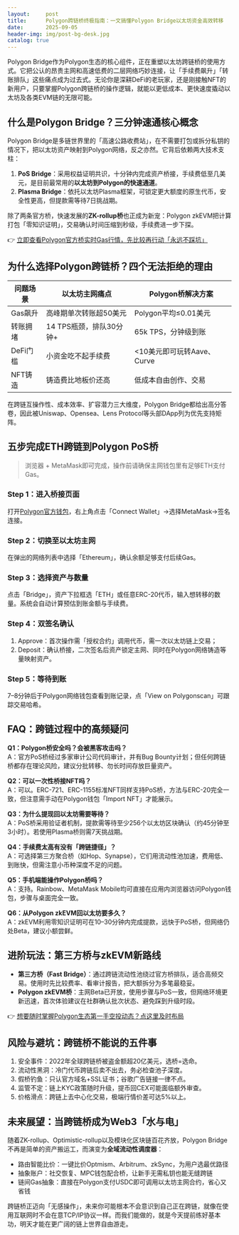```yaml
---
layout:     post
title:      Polygon跨链桥终极指南：一文搞懂Polygon Bridge以太坊资金高效转移
date:       2025-09-05
header-img: img/post-bg-desk.jpg
catalog: true
---
```


Polygon Bridge作为Polygon生态的核心组件，正在重塑以太坊跨链桥的使用方式。它把公认的昂贵主网和高速低费的二层网络巧妙连接，让「手续费飙升」「转账排队」这些痛点成为过去式。无论你是深耕DeFi的老玩家，还是刚接触NFT的新用户，只要掌握Polygon跨链桥的操作逻辑，就能以更低成本、更快速度撬动以太坊及各类EVM链的无限可能。

## 什么是Polygon Bridge？三分钟速通核心概念

Polygon Bridge是多链世界里的「高速公路收费站」，在不需要打包或拆分私钥的情况下，把以太坊资产映射到Polygon网络，反之亦然。它背后依赖两大技术支柱：

1. **PoS Bridge**：采用权益证明共识，十分钟内完成资产桥接，手续费低至几美元，是目前最常用的**以太坊到Polygon的快速通道**。
2. **Plasma Bridge**：依托以太坊Plasma框架，可锁定更大额度的原生代币，安全性更高，但提款需等待7日挑战期。

除了两条官方桥，快速发展的**ZK-rollup桥**也正成为新宠：Polygon zkEVM把计算打包「零知识证明」，交易确认时间压缩到秒级，手续费进一步下探。

👉 [立即查看Polygon官方桥实时Gas行情，先比较再行动「永远不踩坑」](https://okxdog.com/)

## 为什么选择Polygon跨链桥？四个无法拒绝的理由

| 问题场景 | 以太坊主网痛点 | Polygon桥解决方案 |
| --- | --- | --- |
| Gas飙升 | 高峰期单次转账超50美元 | Polygon平均≤0.01美元 |
| 转账拥堵 | 14 TPS瓶颈，排队30分钟+ | 65k TPS，分钟级到账 |
| DeFi门槛 | 小资金吃不起手续费 | <10美元即可玩转Aave、Curve |
| NFT铸造 | 铸造费比地板价还高 | 低成本自由创作、交易 |

在跨链互操作性、成本效率、扩容潜力三大维度，Polygon Bridge都给出高分答卷，因此被Uniswap、Opensea、Lens Protocol等头部DApp列为优先支持矩阵。

## 五步完成ETH跨链到Polygon PoS桥

> 浏览器 + MetaMask即可完成，操作前请确保主网钱包里有足够ETH支付Gas。

### Step 1：进入桥接页面
打开[Polygon官方钱包](https://wallet.polygon.technology)，右上角点击「Connect Wallet」→选择MetaMask→签名连接。

### Step 2：切换至以太坊主网
在弹出的网络列表中选择「Ethereum」，确认余额足够支付后续Gas。

### Step 3：选择资产与数量
点击「Bridge」，资产下拉框选「ETH」或任意ERC-20代币，输入想转移的数量。系统会自动计算预估到账金额与手续费。

### Step 4：双签名确认
1. Approve：首次操作需「授权合约」调用代币，需一次以太坊链上交易；
2. Deposit：确认桥接，二次签名后资产锁定主网、同时在Polygon网络铸造等量映射资产。

### Step 5：等待到账
7–8分钟后于Polygon网络钱包查看到账记录，点「View on Polygonscan」可跟踪交易哈希。

## FAQ：跨链过程中的高频疑问

**Q1：Polygon桥安全吗？会被黑客攻击吗？**  
A：官方PoS桥经过多家审计公司代码审计，并有Bug Bounty计划；但任何跨链桥都存在理论风险，建议分批转移、勿长时间存放巨量资产。

**Q2：可以一次性桥接NFT吗？**  
A：可以。ERC-721、ERC-1155标准NFT同样支持PoS桥，方法与ERC-20完全一致，但注意需手动在Polygon钱包「Import NFT」才能展示。

**Q3：为什么提现回以太坊需要等待？**  
A：PoS桥采用验证者机制，提款需等待至少256个以太坊区块确认（约45分钟至3小时）。若使用Plasma桥则需7天挑战期。

**Q4：手续费太高有没有「跨链捷径」？**  
A：可选择第三方聚合桥（如Hop、Synapse），它们用流动性池加速，费用低、到账快，但需注意小币种深度不足的问题。

**Q5：手机端能操作Polygon桥吗？**  
A：支持。Rainbow、MetaMask Mobile均可直接在应用内浏览器访问Polygon钱包，步骤与桌面完全一致。

**Q6：从Polygon zkEVM回以太坊要多久？**  
A：zkEVM利用零知识证明可在10–30分钟内完成提款，远快于PoS桥，但网络仍处Beta，建议小额尝鲜。

## 进阶玩法：第三方桥与zkEVM新路线

* **第三方桥（Fast Bridge）**：通过跨链流动性池绕过官方桥排队，适合高频交易。使用时先比较费率、看审计报告，把大额拆分为多笔最稳妥。
* **Polygon zkEVM桥**：主网Beta已开放，使用步骤与PoS一致，但网络环境更新迅速，首次体验建议在社群确认批次状态、避免踩到升级时段。

👉 [想要随时掌握Polygon生态第一手空投动态？点这里及时布局](https://okxdog.com/)

## 风险与避坑：跨链桥不能说的五件事

1. 安全事件：2022年全球跨链桥被盗金额超20亿美元，选桥=选命。
2. 流动性黑洞：冷门代币跨链后卖不出去，务必检查池子深度。
3. 假桥钓鱼：只认官方域名+SSL证书；谷歌广告链接一律不点。
4. 监管不定：链上KYC政策随时升级，提币回CEX可能面临额外审查。
5. 价格滑点：跨链上去中心化交易，极端行情价差可达5%以上。

## 未来展望：当跨链桥成为Web3「水与电」

随着ZK-rollup、Optimistic-rollup以及模块化区块链百花齐放，Polygon Bridge不再是简单的资产搬运工，而演变为**全域流动性调度器**：

* 路由智能比价：一键比价Optmism、Arbitrum、zkSync，为用户选最优路径  
* 抽象账户：社交恢复、MPC钱包配合桥，让新手无需私钥也能无缝跨链  
* 链间Gas抽象：直接在Polygon支付USDC即可调用以太坊主网合约，省心又省钱

跨链桥正迈向「无感操作」，未来你可能根本不会意识到自己正在跨链，就像在使用互联网时不会在意TCP/IP协议一样。而我们能做的，就是今天提前练好基本功，明天才能在更广阔的链上世界自由游走。